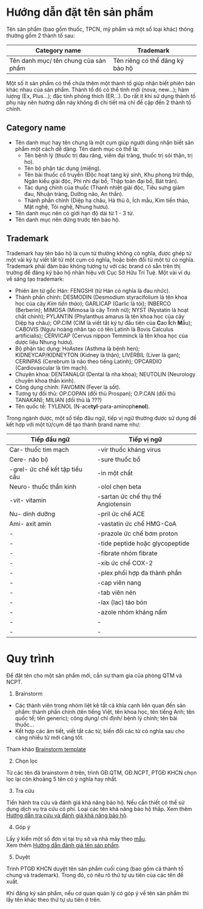 # Hướng dẫn đặt tên sản phẩm
Tên sản phẩm (bao gồm thuốc, TPCN, mỹ phẩm và một số loại khác) thông thường gồm 2 thành tố sau:

| Category name | Trademark |
| --- | --- |
| Tên danh mục/ tên chung của sản phẩm | Tên riêng có thể đăng ký bảo hộ |

Một số ít sản phẩm có thể chứa thêm một thành tố giúp nhận biết phiên bản khác nhau của sản phẩm. Thành tố đó có thể tính mới (nova, new...); hàm lượng (Ex, Plus...); đặc tính phóng thích (ER...). Do rất ít khi sử dụng thành tố phụ này nên hướng dẫn này không đi chi tiết mà chỉ đề cập đến 2 thành tố chính.
## Category name
* Tên danh mục hay tên chung là một cụm giúp người dùng nhận biết sản phẩm một cách dễ dàng. Tên danh mục có thể là:
	- Tên bệnh lý (thuốc trị đau răng, viêm đại tràng, thuốc trị sỏi thận, trị ho).
	- Tên bộ phận tác dụng (miệng).
	- Tên bài thuốc cổ truyền (Độc hoạt tang ký sinh, Khu phong trừ thấp, Ngân kiều giải độc, Phì nhi đại bổ, Thập toàn đại bổ, Bát trân).
	- Tác dụng chính của thuốc (Thanh nhiệt giải độc, Tiêu sưng giảm đau, Nhuận tràng, Dưỡng não, An thần).
	- Thành phần chính (Diệp hạ châu, Hà thủ ô, Ích mẫu, Kim tiền thảo, Mật nghệ, Tỏi nghệ, Nhung hươu).
* Tên danh mục nên có giới hạn độ dài từ 1 - 3 từ.
* Tên danh mục nên đứng trước tên bảo hộ.
	
## Trademark
Trademark hay tên bảo hộ là cụm từ thường không có nghĩa, được ghép từ một vài ký tự viết tắt từ một cụm có nghĩa, hoặc biến đổi từ một từ có nghĩa. Trademark phải đảm bảo không tương tự với các brand có sẵn trên thị trường để đăng ký bảo hộ nhãn hiệu với Cục Sở Hữu Trí Tuệ. Một vài ví dụ về sáng tạo trademark:
- Phiên âm từ gốc Hán: FENGSHI (từ Hán có nghĩa là đau nhức).
- Thành phần chính: DESMODIN (Desmodium styracifolium là tên khoa học của cây *Kim tiền thảo*); GARLICAP (Garlic là tỏi); INBERCO (Berberin); MIMOSA (Mimosa là cây Trinh nữ); NYST (Nystatin là hoạt chất chính); PYLANTIN (Phylanthus amarus là tên khoa học của cây Diệp hạ châu); OP.CIM (CIM là viết tắt ký tự đầu tiên của **C**ao **Í**ch **M**ẫu); CABOVIS (Ngưu hoàng nhân tạo có tên Latinh là Bovis Calculus artificialis); CERVICAP (Cervus nippon Temminck là tên khoa học của dược liệu Nhung hươu).
- Bộ phận tác dụng: HoAstex (Asthma là bệnh hen); KIDNEYCAP/KIDNEYTON (Kidney là thận); LIVERBIL (Liver là gan); CERINPAS (Cerebrum là não theo tiếng Latinh); OPCARDIO (Cardiovascular là tim mạch).
- Chuyên khoa: DENTANALGI (Dental là nha khoa); NEUTOLIN (Neurology chuyên khoa thần kinh).
- Công dụng chính: FAVOMIN (Fever là sốt).
- Tương tự đối thủ: OP.COPAN (đối thủ Prospan); O.P.CAN (đối thủ TANAKAN); MILIAN (đối thủ là ???)
- Tên quốc tế: TYLENOL (N-ace**tyl**-para-aminoph**enol**).

Trong ngành dược, một số tiếp đâu ngữ, tiếp vị ngữ thường được sử dụng để kết hợp với một từ/cụm để tạo thành brand name như:
	
| Tiếp đầu ngữ | Tiếp vị ngữ |
| --- | --- |
| Car- thuốc tim mạch | -vir thuốc kháng virus |
| Cere- não bộ | -sure thuốc bổ |
| -grel- ức chế kết tập tiểu cầu | -in một chất |
| Neuro- thuốc thần kinh | -olol chẹn beta |
| -vit- vitamin | -sartan ức chế thụ thể Angiotensin |
| Nu- dinh dưỡng | -pril ức chế ACE |
| Ami- axit amin | -vastatin ức chế HMG-CoA |
| - | -prazole ức chế bơm proton |
| - | -tide peptide hoặc glycopeptide |
| - | -fibrate nhóm fibrate |
| - | -xib ức chế COX-2 |
| - | -plex phối hợp đa thành phần |
| - | -cap viên nang |
| - | -tab viên nén |
| - | -lax (lac) táo bón |
| - | -azole nhóm kháng nấm |
| - | - |
| - | - |
	
# Quy trình
Để đặt tên cho một sản phẩm mới, cần sự tham gia của phòng QTM và NCPT.

1. Brainstorm
* Các thành viên trong nhóm liệt kê tất cả khía cạnh liên quan đến sản phẩm: thành phần chính (tên tiếng Việt, tên khoa học, tên tiếng Anh; tên quốc tế; tên generic); công dụng/ chỉ định/ bệnh lý chính; tên bài thuốc...
* Kết hợp các âm tiết, viết tắt các từ, biến đổi các từ có nghĩa sau cho càng nhiều từ mới càng tốt.

Tham khảo [Brainstorm template](https://docs.google.com/document/d/1IQHWwUCHK9302Z0iHu4HUQ7WRSD-vNfDBQiDx-yvlr0/edit?usp=sharing)

2. Chọn lọc

Từ các tên đã brainstorm ở trên, trình GĐ.QTM, GĐ.NCPT, PTGĐ KHCN chọn lọc lại còn khoảng 5 tên có ý nghĩa hay nhất.

3. Tra cứu

Tiến hành tra cứu và đánh giá khả năng bảo hộ. Nếu cần thiết có thể sử dụng dịch vụ tra cứu có phí. Loại các tên khả năng bảo hộ thấp. Xem thêm [Hướng dẫn tra cứu và đánh giá khả năng bảo hộ](../lookups.md).

4. Góp ý

Lấy ý kiến một số đơn vị tại trụ sở và nhà máy theo [mẫu](https://docs.google.com/document/d/1odC-6yW5PQvmnUNFb4aUc-bgnNPJj6GiUtEe0Y5dD2o/edit?usp=sharing).  
Xem thêm [Hướng dẫn đánh giá tên sản phẩm](./evaluate.md).

5. Duyệt

Trình PTGĐ KHCN duyệt tên sản phẩm cuối cùng (bao gồm cả thành tố chung và trademark). Trong đó, có nêu rõ thứ tự ưu tiên của các tên đề xuất.
	
Khi đăng ký sản phẩm, nếu cơ quan quản lý có góp ý về tên sản phẩm thì lấy tên khác theo thứ tự ưu tiên ở trên.
	
	